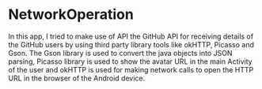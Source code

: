 # NetworkOperation
In this app, I tried to make use of API the GitHub API for receiving details of the GitHub users by using third party library tools like okHTTP, Picasso and Gson. The Gson library is used to convert the java objects into JSON parsing, Picasso library is used to show the avatar URL in the main Activity of the user and okHTTP is used for making network calls to open the HTTP URL in the browser of the Android device.
